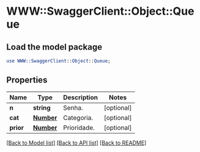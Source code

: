 # WWW::SwaggerClient::Object::Queue

## Load the model package
```perl
use WWW::SwaggerClient::Object::Queue;
```

## Properties
Name | Type | Description | Notes
------------ | ------------- | ------------- | -------------
**n** | **string** | Senha. | [optional] 
**cat** | [**Number**](Number.md) | Categoria. | [optional] 
**prior** | [**Number**](Number.md) | Prioridade. | [optional] 

[[Back to Model list]](../README.md#documentation-for-models) [[Back to API list]](../README.md#documentation-for-api-endpoints) [[Back to README]](../README.md)



